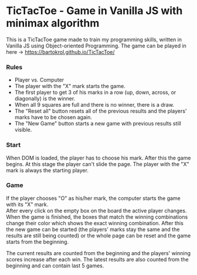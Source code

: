 # TicTacToe - Game in Vanilla JS with minimax algorithm

This is a TicTacToe game made to train my programming skills, written in Vanilla JS using Object-oriented Programming.
The game can be played in here -> https://bartokrol.github.io/TicTacToe/

### Rules

-   Player vs. Computer
-   The player with the "X" mark starts the game.
-   The first player to get 3 of his marks in a row (up, down, across, or diagonally) is the winner.
-   When all 9 squares are full and there is no winner, there is a draw.
-   The "Reset all" button resets all of the previous results and the players' marks have to be chosen again.
-   The "New Game" button starts a new game with previous results still visible.

### Start

When DOM is loaded, the player has to choose his mark. After this the game begins.
At this stage the player can't slide the page.
The player with the "X" mark is always the starting player.

### Game

If the player chooses "O" as his/her mark, the computer starts the game with its "X" mark.  
After every click on the empty box on the board the active player changes.
When the game is finished, the boxes that match the winning combinations change their color which shows the exact winning combination.
After this the new game can be started (the players' marks stay the same and the results are still being counted) or the whole page can be reset and the game starts from the beginning.

The current results are counted from the beginning and the players' winning scores increase after each win.
The latest results are also counted from the beginning and can contain last 5 games.

